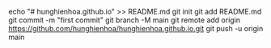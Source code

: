echo "# hunghienhoa.github.io" >> README.md
git init
git add README.md
git commit -m "first commit"
git branch -M main
git remote add origin https://github.com/hunghienhoa/hunghienhoa.github.io.git
git push -u origin main
